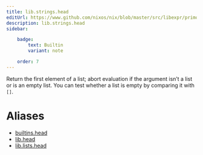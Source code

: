 ```yaml
---
title: lib.strings.head
editUrl: https://www.github.com/nixos/nix/blob/master/src/libexpr/primops.cc
description: lib.strings.head
sidebar:

    badge:
        text: Builtin
        variant: note

    order: 7
---
```


Return the first element of a list; abort evaluation if the argument
isn’t a list or is an empty list. You can test whether a list is
empty by comparing it with `[]`.


# Aliases

- [builtins.head](/reference/builtinshead)
- [lib.head](/reference/libhead)
- [lib.lists.head](/reference/liblists.head)


